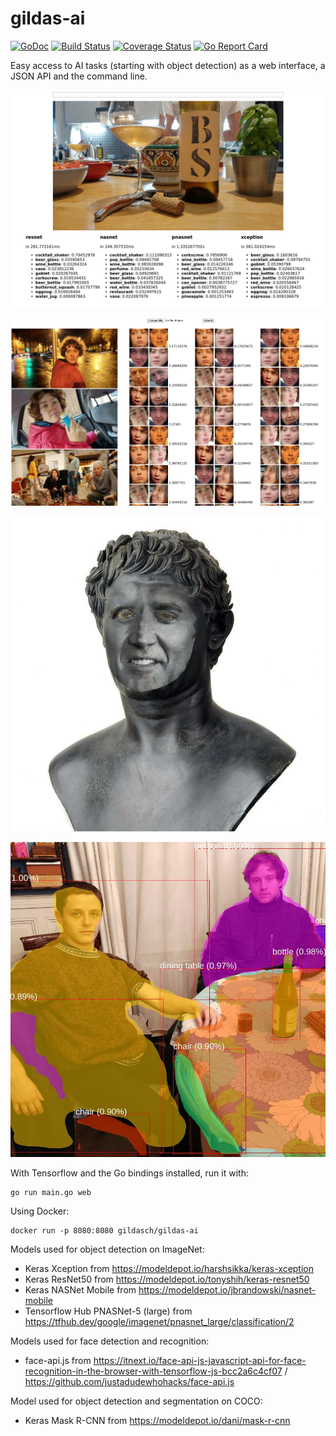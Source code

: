 # gildas-ai 

[![GoDoc](https://godoc.org/github.com/gildasch/gildas-ai?status.svg)](https://godoc.org/github.com/gildasch/gildas-ai)
[![Build Status](https://travis-ci.org/GildasCh/gildas-ai.svg?branch=master)](https://travis-ci.org/GildasCh/gildas-ai)
[![Coverage Status](https://coveralls.io/repos/github/GildasCh/gildas-ai/badge.svg?branch=master)](https://coveralls.io/github/GildasCh/gildas-ai?branch=master)
[![Go Report Card](https://goreportcard.com/badge/github.com/GildasCh/gildas-ai)](https://goreportcard.com/report/github.com/GildasCh/gildas-ai)

Easy access to AI tasks (starting with object detection) as a web
interface, a JSON API and the command line.

![wine](static/wine.png)

![faces](static/faces_wide.png)

![faceswap](static/faceswap.jpg)

![masks](static/masks.jpg)

With Tensorflow and the Go bindings installed, run it with:

```
go run main.go web
```

Using Docker:

```
docker run -p 8080:8080 gildasch/gildas-ai
```

Models used for object detection on ImageNet:

- Keras Xception from https://modeldepot.io/harshsikka/keras-xception
- Keras ResNet50 from https://modeldepot.io/tonyshih/keras-resnet50
- Keras NASNet Mobile from https://modeldepot.io/jbrandowski/nasnet-mobile
- Tensorflow Hub PNASNet-5 (large) from https://tfhub.dev/google/imagenet/pnasnet_large/classification/2

Models used for face detection and recognition:

- face-api.js from https://itnext.io/face-api-js-javascript-api-for-face-recognition-in-the-browser-with-tensorflow-js-bcc2a6c4cf07 / https://github.com/justadudewhohacks/face-api.js

Model used for object detection and segmentation on COCO:

- Keras Mask R-CNN from https://modeldepot.io/dani/mask-r-cnn
